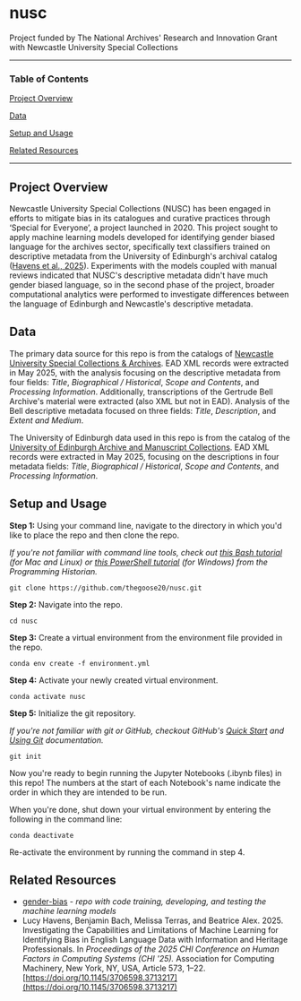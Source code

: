 # nusc
Project funded by The National Archives' Research and Innovation Grant with Newcastle University Special Collections

***
### Table of Contents

[Project Overview](#project-overview)

[Data](#data)

[Setup and Usage](#setup-and-usage)

[Related Resources](#related-resources)

***

## Project Overview
Newcastle University Special Collections (NUSC) has been engaged in efforts to mitigate bias in its catalogues and curative practices through ‘Special for Everyone’, a project launched in 2020. This project sought to apply machine learning models developed for identifying gender biased language for the archives sector, specifically text classifiers trained on descriptive metadata from the University of Edinburgh's archival catalog ([Havens et al., 2025](https://doi.org/10.1145/3706598.3713217)).  Experiments with the models coupled with manual reviews indicated that NUSC's descriptive metadata didn't have much gender biased language, so in the second phase of the project, broader computational analytics were performed to investigate differences between the language of Edinburgh and Newcastle's descriptive metadata.

## Data
The primary data source for this repo is from the catalogs of [Newcastle University Special Collections & Archives](https://specialcollections.ncl.ac.uk).  EAD XML records were extracted in May 2025, with the analysis focusing on the descriptive metadata from four fields: *Title*, *Biographical / Historical*, *Scope and Contents*, and *Processing Information*.  Additionally, transcriptions of the Gertrude Bell Archive's material were extracted (also XML but not in EAD).  Analysis of the Bell descriptive metadata focused on three fields: *Title*, *Description*, and *Extent and Medium*.

The University of Edinburgh data used in this repo is from the catalog of the [University of Edinburgh Archive and Manuscript Collections](https://archives.collections.ed.ac.uk).  EAD XML records were extracted in May 2025, focusing on the descriptions in four metadata fields: *Title*, *Biographical / Historical*, *Scope and Contents*, and *Processing Information*.


## Setup and Usage

**Step 1:** Using your command line, navigate to the directory in which you'd like to place the repo and then clone the repo.

*If you're not familiar with command line tools, check out [this Bash tutorial](https://programminghistorian.org/en/lessons/intro-to-bash) (for Mac and Linux) or [this PowerShell tutorial](https://programminghistorian.org/en/lessons/intro-to-powershell) (for Windows) from the Programming Historian.*

```
git clone https://github.com/thegoose20/nusc.git
```

**Step 2:** Navigate into the repo.

```
cd nusc
```

**Step 3:** Create a virtual environment from the environment file provided in the repo.

```
conda env create -f environment.yml
```

**Step 4:** Activate your newly created virtual environment.
```
conda activate nusc
```

**Step 5:** Initialize the git repository.  

*If you're not familiar with git or GitHub, checkout GitHub's [Quick Start](https://docs.github.com/en/get-started/start-your-journey) and [Using Git](https://docs.github.com/en/get-started/using-git) documentation.*
```
git init
```

Now you're ready to begin running the Jupyter Notebooks (.ibynb files) in this repo!  The numbers at the start of each Notebook's name indicate the order in which they are intended to be run.

When you're done, shut down your virtual environment by entering the following in the command line:
```
conda deactivate
```
Re-activate the environment by running the command in step 4.


## Related Resources
* [gender-bias](https://github.com/thegoose20/gender-bias) - *repo with code training, developing, and testing the machine learning models*
* Lucy Havens, Benjamin Bach, Melissa Terras, and Beatrice Alex. 2025. Investigating the Capabilities and Limitations of Machine Learning for Identifying Bias in English Language Data with Information and Heritage Professionals. In *Proceedings of the 2025 CHI Conference on Human Factors in Computing Systems (CHI '25).* Association for Computing Machinery, New York, NY, USA, Article 573, 1–22. [https://doi.org/10.1145/3706598.3713217](https://doi.org/10.1145/3706598.3713217)